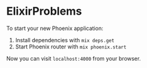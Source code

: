 # ElixirProblems

To start your new Phoenix application:

1. Install dependencies with `mix deps.get`
2. Start Phoenix router with `mix phoenix.start`

Now you can visit `localhost:4000` from your browser.
